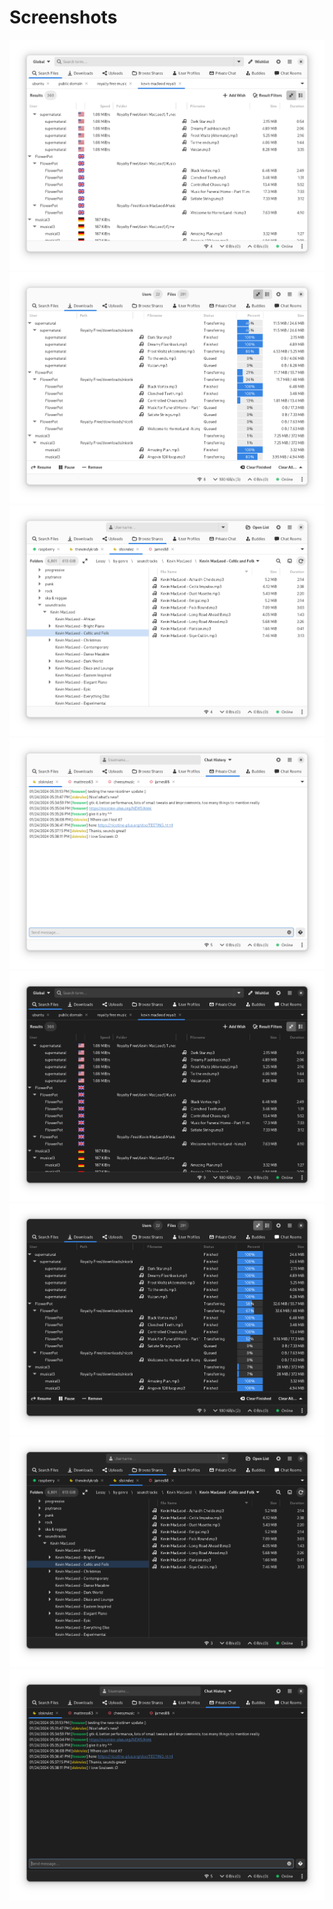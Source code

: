 <!--
  SPDX-FileCopyrightText: 2020-2025 Nicotine+ Contributors
  SPDX-License-Identifier: GPL-3.0-or-later
-->

# Screenshots

[![Search Files](screenshot1.png)](screenshot1.png?raw=1)  
[![Downloads](screenshot2.png)](screenshot2.png?raw=1)  
[![Browse Shares](screenshot3.png)](screenshot3.png?raw=1)  
[![Private Chat](screenshot4.png)](screenshot4.png?raw=1)  
[![Search Files](screenshot5.png)](screenshot5.png?raw=1)  
[![Downloads](screenshot6.png)](screenshot6.png?raw=1)  
[![Browse Shares](screenshot7.png)](screenshot7.png?raw=1)  
[![Private Chat](screenshot8.png)](screenshot8.png?raw=1)

